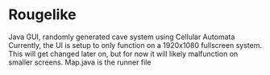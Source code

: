 # Rougelike
Java GUI, randomly generated cave system using Cellular Automata
Currently, the UI is setup to only function on a 1920x1080 fullscreen system. 
This will get changed later on, but for now it will likely malfunction on smaller screens.
Map.java is the runner file

